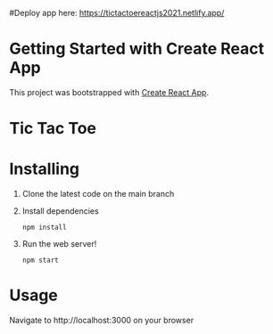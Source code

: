 #Deploy app here:  https://tictactoereactjs2021.netlify.app/

# Getting Started with Create React App

This project was bootstrapped with [Create React App](https://github.com/facebook/create-react-app).

# Tic Tac Toe 

#  Installing
1. Clone the latest code on the main branch
2. Install dependencies

   `npm install`

3. Run the web server!

   `npm start`

#  Usage
Navigate to http://localhost:3000 on your browser
